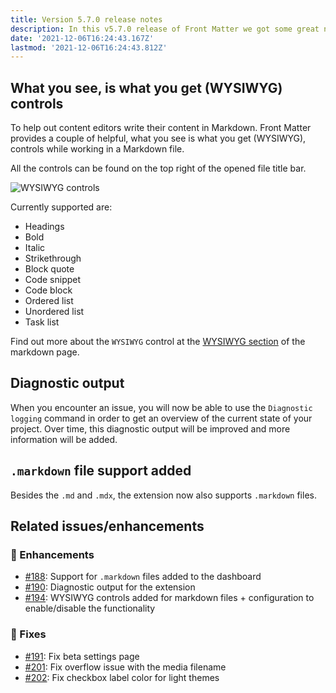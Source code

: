 ```yaml
---
title: Version 5.7.0 release notes
description: In this v5.7.0 release of Front Matter we got some great new features to announce to you.
date: '2021-12-06T16:24:43.167Z'
lastmod: '2021-12-06T16:24:43.812Z'
---
```



## What you see, is what you get (WYSIWYG) controls

To help out content editors write their content in Markdown. Front Matter provides a couple of helpful, what you see is what you get (WYSIWYG), controls while working in a Markdown file.

All the controls can be found on the top right of the opened file title bar.

![WYSIWYG controls](/releases/v5.7.0/wysiwyg_controls.png)

Currently supported are:

- Headings
- Bold
- Italic
- Strikethrough
- Block quote
- Code snippet
- Code block
- Ordered list
- Unordered list
- Task list

Find out more about the `WYSIWYG` control at the [WYSIWYG section](/docs/markdown#wysiwyg) of the markdown page.

## Diagnostic output

When you encounter an issue, you will now be able to use the `Diagnostic logging` command in order to get an overview of the current state of your project. Over time, this diagnostic output will be improved and more information will be added.

## `.markdown` file support added

Besides the `.md` and `.mdx`, the extension now also supports `.markdown` files.

## Related issues/enhancements

### 🎨 Enhancements

- [#188](https://github.com/estruyf/vscode-front-matter/issues/188): Support for `.markdown` files added to the dashboard
- [#190](https://github.com/estruyf/vscode-front-matter/issues/190): Diagnostic output for the extension
- [#194](https://github.com/estruyf/vscode-front-matter/issues/194): WYSIWYG controls added for markdown files + configuration to enable/disable the functionality

### 🐞 Fixes

- [#191](https://github.com/estruyf/vscode-front-matter/issues/191): Fix beta settings page
- [#201](https://github.com/estruyf/vscode-front-matter/issues/201): Fix overflow issue with the media filename
- [#202](https://github.com/estruyf/vscode-front-matter/issues/202): Fix checkbox label color for light themes
